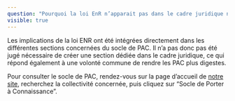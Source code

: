 ```yaml
---
question: "Pourquoi la loi EnR n’apparait pas dans le cadre juridique national ?"
visible: true
---
```

Les implications de la loi ENR ont été intégrées directement dans les différentes sections concernées du socle de PAC.
Il n’a pas donc pas été jugé nécessaire de créer une section dédiée dans le cadre juridique, ce qui répond également à une volonté commune de rendre les PAC plus digestes. 

Pour consulter le socle de PAC, rendez-vous sur la page d’accueil de [notre site](https://docurba.beta.gouv.fr/), recherchez la collectivité concernée, puis cliquez sur “Socle de Porter à Connaissance”.
